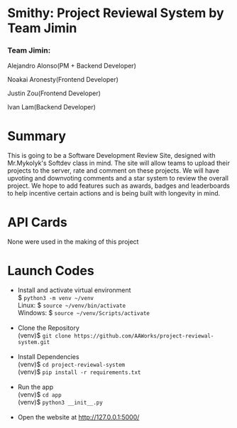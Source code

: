 # Smithy: Project Reviewal System by Team Jimin
### Team Jimin: 
Alejandro Alonso(PM + Backend Developer)

Noakai Aronesty(Frontend Developer)

Justin Zou(Frontend Developer)

Ivan Lam(Backend Developer)


# Summary
This is going to be a Software Development Review Site, designed with Mr.Mykolyk's Softdev class in mind. The site will allow teams to upload their projects to the server, rate and comment on these projects. We will have upvoting and downvoting comments and a star system to review the overall project. We hope to add features such as awards, badges and leaderboards to help incentive certain actions and is being built with longevity in mind.

# API Cards
None were used in the making of this project
# Launch Codes
- Install and activate virtual environment <br>
$ ```python3 -m venv ~/venv``` <br>
Linux: $ ```source ~/venv/bin/activate``` <br>
Windows: $ ```source ~/venv/Scripts/activate``` <br><br>
- Clone the Repository <br>
(venv)$ ```git clone https://github.com/AAWorks/project-reviewal-system.git ``` <br><br>
- Install Dependencies <br>
(venv)$ ```cd project-reviewal-system ``` <br>
(venv)$ ```pip install -r requirements.txt``` <br><br> 
- Run the app <br>
(venv)$ ```cd app``` <br>
(venv)$ ```python3 __init__.py``` <br><br>
- Open the website at http://127.0.0.1:5000/
